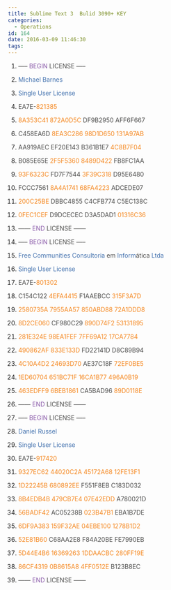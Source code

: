 ```yaml
---
title: Sublime Text 3  Bulid 3090+ KEY
categories:
  - Operations
id: 164
date: 2016-03-09 11:46:30
tags:
---
```


1.  <span class="pun" style="box-sizing: border-box; color: #4d4d4c;">—–</span> <span class="kwd" style="box-sizing: border-box; color: #8959a8;">BEGIN</span> <span class="pln" style="box-sizing: border-box; color: #4d4d4c;">LICENSE</span> <span class="pun" style="box-sizing: border-box; color: #4d4d4c;">—–</span>
2.  <span class="typ" style="box-sizing: border-box; color: #4271ae;">Michael</span> <span class="typ" style="box-sizing: border-box; color: #4271ae;">Barnes</span>
3.  <span class="typ" style="box-sizing: border-box; color: #4271ae;">Single</span> <span class="typ" style="box-sizing: border-box; color: #4271ae;">User</span> <span class="typ" style="box-sizing: border-box; color: #4271ae;">License</span>
4.  <span class="pln" style="box-sizing: border-box; color: #4d4d4c;">EA7E</span><span class="pun" style="box-sizing: border-box; color: #4d4d4c;">-</span><span class="lit" style="box-sizing: border-box; color: #f5871f;">821385</span>
5.  <span class="lit" style="box-sizing: border-box; color: #f5871f;">8A353C41</span> <span class="lit" style="box-sizing: border-box; color: #f5871f;">872A0D5C</span> <span class="pln" style="box-sizing: border-box; color: #4d4d4c;">DF9B2950 AFF6F667</span>
6.  <span class="pln" style="box-sizing: border-box; color: #4d4d4c;">C458EA6D</span> <span class="lit" style="box-sizing: border-box; color: #f5871f;">8EA3C286</span> <span class="lit" style="box-sizing: border-box; color: #f5871f;">98D1D650</span> <span class="lit" style="box-sizing: border-box; color: #f5871f;">131A97AB</span>
7.  <span class="pln" style="box-sizing: border-box; color: #4d4d4c;">AA919AEC EF20E143 B361B1E7</span> <span class="lit" style="box-sizing: border-box; color: #f5871f;">4C8B7F04</span>
8.  <span class="pln" style="box-sizing: border-box; color: #4d4d4c;">B085E65E</span> <span class="lit" style="box-sizing: border-box; color: #f5871f;">2F5F5360</span> <span class="lit" style="box-sizing: border-box; color: #f5871f;">8489D422</span> <span class="pln" style="box-sizing: border-box; color: #4d4d4c;">FB8FC1AA</span>
9.  <span class="lit" style="box-sizing: border-box; color: #f5871f;">93F6323C</span> <span class="pln" style="box-sizing: border-box; color: #4d4d4c;">FD7F7544</span> <span class="lit" style="box-sizing: border-box; color: #f5871f;">3F39C318</span> <span class="pln" style="box-sizing: border-box; color: #4d4d4c;">D95E6480</span>
10.  <span class="pln" style="box-sizing: border-box; color: #4d4d4c;">FCCC7561</span> <span class="lit" style="box-sizing: border-box; color: #f5871f;">8A4A1741</span> <span class="lit" style="box-sizing: border-box; color: #f5871f;">68FA4223</span> <span class="pln" style="box-sizing: border-box; color: #4d4d4c;">ADCEDE07</span>
11.  <span class="lit" style="box-sizing: border-box; color: #f5871f;">200C25BE</span> <span class="pln" style="box-sizing: border-box; color: #4d4d4c;">DBBC4855 C4CFB774 C5EC138C</span>
12.  <span class="lit" style="box-sizing: border-box; color: #f5871f;">0FEC1CEF</span> <span class="pln" style="box-sizing: border-box; color: #4d4d4c;">D9DCECEC D3A5DAD1</span> <span class="lit" style="box-sizing: border-box; color: #f5871f;">01316C36</span>
13.  <span class="pun" style="box-sizing: border-box; color: #4d4d4c;">——</span> <span class="kwd" style="box-sizing: border-box; color: #8959a8;">END</span> <span class="pln" style="box-sizing: border-box; color: #4d4d4c;">LICENSE</span> <span class="pun" style="box-sizing: border-box; color: #4d4d4c;">——</span>

1.  <span class="pun" style="box-sizing: border-box; color: #4d4d4c;">—–</span> <span class="kwd" style="box-sizing: border-box; color: #8959a8;">BEGIN</span> <span class="pln" style="box-sizing: border-box; color: #4d4d4c;">LICENSE</span> <span class="pun" style="box-sizing: border-box; color: #4d4d4c;">—–</span>
2.  <span class="typ" style="box-sizing: border-box; color: #4271ae;">Free</span> <span class="typ" style="box-sizing: border-box; color: #4271ae;">Communities</span> <span class="typ" style="box-sizing: border-box; color: #4271ae;">Consultoria</span> <span class="pln" style="box-sizing: border-box; color: #4d4d4c;">em</span> <span class="typ" style="box-sizing: border-box; color: #4271ae;">Inform</span><span class="pun" style="box-sizing: border-box; color: #4d4d4c;">á</span><span class="pln" style="box-sizing: border-box; color: #4d4d4c;">tica</span> <span class="typ" style="box-sizing: border-box; color: #4271ae;">Ltda</span>
3.  <span class="typ" style="box-sizing: border-box; color: #4271ae;">Single</span> <span class="typ" style="box-sizing: border-box; color: #4271ae;">User</span> <span class="typ" style="box-sizing: border-box; color: #4271ae;">License</span>
4.  <span class="pln" style="box-sizing: border-box; color: #4d4d4c;">EA7E</span><span class="pun" style="box-sizing: border-box; color: #4d4d4c;">-</span><span class="lit" style="box-sizing: border-box; color: #f5871f;">801302</span>
5.  <span class="pln" style="box-sizing: border-box; color: #4d4d4c;">C154C122</span> <span class="lit" style="box-sizing: border-box; color: #f5871f;">4EFA4415</span> <span class="pln" style="box-sizing: border-box; color: #4d4d4c;">F1AAEBCC</span> <span class="lit" style="box-sizing: border-box; color: #f5871f;">315F3A7D</span>
6.  <span class="lit" style="box-sizing: border-box; color: #f5871f;">2580735A</span> <span class="lit" style="box-sizing: border-box; color: #f5871f;">7955AA57</span> <span class="lit" style="box-sizing: border-box; color: #f5871f;">850ABD88</span> <span class="lit" style="box-sizing: border-box; color: #f5871f;">72A1DDD8</span>
7.  <span class="lit" style="box-sizing: border-box; color: #f5871f;">8D2CE060</span> <span class="pln" style="box-sizing: border-box; color: #4d4d4c;">CF980C29</span> <span class="lit" style="box-sizing: border-box; color: #f5871f;">890D74F2</span> <span class="lit" style="box-sizing: border-box; color: #f5871f;">53131895</span>
8.  <span class="lit" style="box-sizing: border-box; color: #f5871f;">281E324E</span> <span class="lit" style="box-sizing: border-box; color: #f5871f;">98EA1FEF</span> <span class="lit" style="box-sizing: border-box; color: #f5871f;">7FF69A12</span> <span class="lit" style="box-sizing: border-box; color: #f5871f;">17CA7784</span>
9.  <span class="lit" style="box-sizing: border-box; color: #f5871f;">490862AF</span> <span class="lit" style="box-sizing: border-box; color: #f5871f;">833E133D</span> <span class="pln" style="box-sizing: border-box; color: #4d4d4c;">FD22141D D8C89B94</span>
10.  <span class="lit" style="box-sizing: border-box; color: #f5871f;">4C10A4D2</span> <span class="lit" style="box-sizing: border-box; color: #f5871f;">24693D70</span> <span class="pln" style="box-sizing: border-box; color: #4d4d4c;">AE37C18F</span> <span class="lit" style="box-sizing: border-box; color: #f5871f;">72EF0BE5</span>
11.  <span class="lit" style="box-sizing: border-box; color: #f5871f;">1ED60704</span> <span class="lit" style="box-sizing: border-box; color: #f5871f;">651BC71F</span> <span class="lit" style="box-sizing: border-box; color: #f5871f;">16CA1B77</span> <span class="lit" style="box-sizing: border-box; color: #f5871f;">496A0B19</span>
12.  <span class="lit" style="box-sizing: border-box; color: #f5871f;">463EDFF9</span> <span class="lit" style="box-sizing: border-box; color: #f5871f;">6BEB1861</span> <span class="pln" style="box-sizing: border-box; color: #4d4d4c;">CA5BAD96</span> <span class="lit" style="box-sizing: border-box; color: #f5871f;">89D0118E</span>
13.  <span class="pun" style="box-sizing: border-box; color: #4d4d4c;">——</span> <span class="kwd" style="box-sizing: border-box; color: #8959a8;">END</span> <span class="pln" style="box-sizing: border-box; color: #4d4d4c;">LICENSE</span> <span class="pun" style="box-sizing: border-box; color: #4d4d4c;">——</span>

1.  <span class="pun" style="box-sizing: border-box; color: #4d4d4c;">—–</span> <span class="kwd" style="box-sizing: border-box; color: #8959a8;">BEGIN</span> <span class="pln" style="box-sizing: border-box; color: #4d4d4c;">LICENSE</span> <span class="pun" style="box-sizing: border-box; color: #4d4d4c;">—–</span>
2.  <span class="typ" style="box-sizing: border-box; color: #4271ae;">Daniel</span> <span class="typ" style="box-sizing: border-box; color: #4271ae;">Russel</span>
3.  <span class="typ" style="box-sizing: border-box; color: #4271ae;">Single</span> <span class="typ" style="box-sizing: border-box; color: #4271ae;">User</span> <span class="typ" style="box-sizing: border-box; color: #4271ae;">License</span>
4.  <span class="pln" style="box-sizing: border-box; color: #4d4d4c;">EA7E</span><span class="pun" style="box-sizing: border-box; color: #4d4d4c;">-</span><span class="lit" style="box-sizing: border-box; color: #f5871f;">917420</span>
5.  <span class="lit" style="box-sizing: border-box; color: #f5871f;">9327EC62</span> <span class="lit" style="box-sizing: border-box; color: #f5871f;">44020C2A</span> <span class="lit" style="box-sizing: border-box; color: #f5871f;">45172A68</span> <span class="lit" style="box-sizing: border-box; color: #f5871f;">12FE13F1</span>
6.  <span class="lit" style="box-sizing: border-box; color: #f5871f;">1D22245B</span> <span class="lit" style="box-sizing: border-box; color: #f5871f;">680892EE</span> <span class="pln" style="box-sizing: border-box; color: #4d4d4c;">F551F8EB C183D032</span>
7.  <span class="lit" style="box-sizing: border-box; color: #f5871f;">8B4EDB4B</span> <span class="lit" style="box-sizing: border-box; color: #f5871f;">479CB7E4</span> <span class="lit" style="box-sizing: border-box; color: #f5871f;">07E42EDD</span> <span class="pln" style="box-sizing: border-box; color: #4d4d4c;">A780021D</span>
8.  <span class="lit" style="box-sizing: border-box; color: #f5871f;">56BADF42</span> <span class="pln" style="box-sizing: border-box; color: #4d4d4c;">AC05238B</span> <span class="lit" style="box-sizing: border-box; color: #f5871f;">023B47B1</span> <span class="pln" style="box-sizing: border-box; color: #4d4d4c;">EBA1B7DE</span>
9.  <span class="lit" style="box-sizing: border-box; color: #f5871f;">6DF9A383</span> <span class="lit" style="box-sizing: border-box; color: #f5871f;">159F32AE</span> <span class="lit" style="box-sizing: border-box; color: #f5871f;">04EBE100</span> <span class="lit" style="box-sizing: border-box; color: #f5871f;">1278B1D2</span>
10.  <span class="lit" style="box-sizing: border-box; color: #f5871f;">52E81B60</span> <span class="pln" style="box-sizing: border-box; color: #4d4d4c;">C68AA2E8 F84A20BE FE7990EB</span>
11.  <span class="lit" style="box-sizing: border-box; color: #f5871f;">5D44E4B6</span> <span class="lit" style="box-sizing: border-box; color: #f5871f;">16369263</span> <span class="lit" style="box-sizing: border-box; color: #f5871f;">1DDAACBC</span> <span class="lit" style="box-sizing: border-box; color: #f5871f;">280FF19E</span>
12.  <span class="lit" style="box-sizing: border-box; color: #f5871f;">86CF4319</span> <span class="lit" style="box-sizing: border-box; color: #f5871f;">0B8615A8</span> <span class="lit" style="box-sizing: border-box; color: #f5871f;">4FF0512E</span> <span class="pln" style="box-sizing: border-box; color: #4d4d4c;">B123B8EC</span>
13.  <span class="pun" style="box-sizing: border-box; color: #4d4d4c;">——</span> <span class="kwd" style="box-sizing: border-box; color: #8959a8;">END</span> <span class="pln" style="box-sizing: border-box; color: #4d4d4c;">LICENSE</span> <span class="pun" style="box-sizing: border-box; color: #4d4d4c;">——</span>
